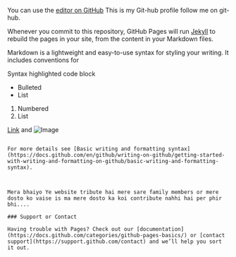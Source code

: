 

You can use the [editor on GitHub](https://github.com/MohitJamle/Clock-using-javascript.github.io/edit/gh-pages/index.md) This is my Git-hub profile follow me on git-hub.

Whenever you commit to this repository, GitHub Pages will run [Jekyll](https://jekyllrb.com/) to rebuild the pages in your site, from the content in your Markdown files.



Markdown is a lightweight and easy-to-use syntax for styling your writing. It includes conventions for

Syntax highlighted code block



- Bulleted
- List

1. Numbered
2. List



[Link](url) and ![Image](src)
```

For more details see [Basic writing and formatting syntax](https://docs.github.com/en/github/writing-on-github/getting-started-with-writing-and-formatting-on-github/basic-writing-and-formatting-syntax).



Mera bhaiyo Ye website tribute hai mere sare family members or mere dosto ko vaise is ma mere dosto ka koi contribute nahhi hai per phir bhi....

### Support or Contact

Having trouble with Pages? Check out our [documentation](https://docs.github.com/categories/github-pages-basics/) or [contact support](https://support.github.com/contact) and we’ll help you sort it out.
